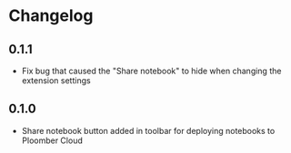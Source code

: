 # Changelog

## 0.1.1

* Fix bug that caused the "Share notebook" to hide when changing the extension settings

## 0.1.0

* Share notebook button added in toolbar for deploying notebooks to Ploomber Cloud
